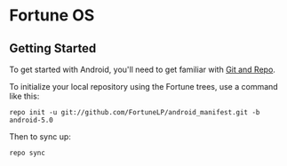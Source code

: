 Fortune OS
==========

Getting Started
---------------

To get started with Android, you'll need to get
familiar with [Git and Repo](http://source.android.com/source/using-repo.html).

To initialize your local repository using the Fortune trees, use a command like this:

    repo init -u git://github.com/FortuneLP/android_manifest.git -b android-5.0

Then to sync up:

    repo sync

